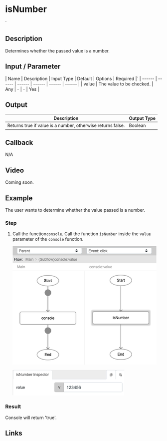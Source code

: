 ﻿# isNumber
`
## Description

Determines whether the passed value is a number.

## Input / Parameter

| Name | Description | Input Type | Default | Options | Required |`
| ------ | ------ | ------ | ------ | ------ | ------ |
| value | The value to be checked. | Any | - | - | Yes |

## Output

| Description | Output Type |
| ------ | ------ |
| Returns true if value is a number, otherwise returns false. | Boolean |

## Callback

N/A

## Video

Coming soon.

## Example

The user wants to determine whether the value passed is a number.
<br>

### Step

1. Call the function`console`. Call the function `isNumber` inside the `value` parameter of the `console` function.

    ![](../isNumber/isNumber-step-1.png?raw=true)

    ![](../isNumber/isNumber-step-2.png?raw=true)
    
### Result

Console will return 'true'.

## Links